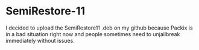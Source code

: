# SemiRestore-11

I decided to upload the SemiRestore11 .deb on my github because Packix is in a bad situation right now and people sometimes need to unjailbreak immediately without issues.

